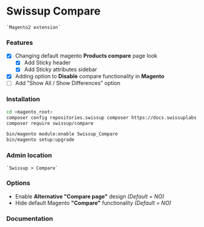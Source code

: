 # Swissup Compare

    `Magento2 extension`

### Features

 - [x] Changing default magento **Products compare** page look
     - [x] Add Sticky header
     - [x] Add Sticky attributes sidebar
 - [x] Adding option to **Disable** compare functionality in **Magento**
 - [ ] Add "Show All / Show Differences" option

### Installation

```bash
cd <magento_root>
composer config repositories.swissup composer https://docs.swissuplabs.com/packages/
composer require swissup/compare

bin/magento module:enable Swissup_Compare
bin/magento setup:upgrade
```

### Admin location

    `Swissup > Compare`

### Options

 *  Enable **Alternative "Compare page"** design
    _(Default = NO)_
 *  Hide default Magento **"Compare"** functionality
    _(Default = NO)_


### Documentation

